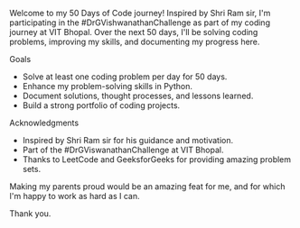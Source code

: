 Welcome to my 50 Days of Code journey! Inspired by Shri Ram sir, I'm participating in the #DrGVishwanathanChallenge as part of my coding journey at VIT Bhopal. 
Over the next 50 days, I'll be solving coding problems, improving my skills, and documenting my progress here.

Goals
- Solve at least one coding problem per day for 50 days.
- Enhance my problem-solving skills in Python.
- Document solutions, thought processes, and lessons learned.
- Build a strong portfolio of coding projects.

Acknowledgments
- Inspired by Shri Ram sir for his guidance and motivation.
- Part of the #DrGViswanathanChallenge at VIT Bhopal.
- Thanks to LeetCode and GeeksforGeeks for providing amazing problem sets.

Making my parents proud would be an amazing feat for me, and for which I'm happy to work as hard as I can.

Thank you.
